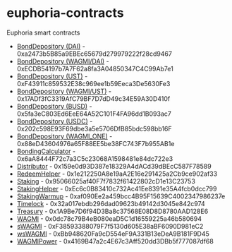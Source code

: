 # euphoria-contracts
Euphoria smart contracts

- [BondDepository (DAI)](https://explorer.harmony.one/address/0xa2473b5B85a9EBEc65679d279979222f28cd9467?activeTab=7) - 0xa2473b5B85a9EBEc65679d279979222f28cd9467
- [BondDepository (WAGMI/DAI)](https://explorer.harmony.one/address/0xECDB54197b7A7F62a8fa3A04850347C4C99Ab7e1?activeTab=7) - 0xECDB54197b7A7F62a8fa3A04850347C4C99Ab7e1
- [BondDepository (UST)](https://explorer.harmony.one/address/0xF43911c859532E38c969ee1b59Eeca3De5630Fe3?activeTab=7) - 0xF43911c859532E38c969ee1b59Eeca3De5630Fe3
- [BondDepository (WAGMI/UST)](https://explorer.harmony.one/address/0x17ADf3fC3319AfC79BF7D7dD49c34E59A30D410f?activeTab=7) - 0x17ADf3fC3319AfC79BF7D7dD49c34E59A30D410f
- [BondDepository (BUSD)](https://explorer.harmony.one/address/0x5fa3eC803Ed6EeE64A52C101F4FA96dd1B093ac7?activeTab=7) - 0x5fa3eC803Ed6EeE64A52C101F4FA96dd1B093ac7
- [BondDepository (USDC)](https://explorer.harmony.one/address/0x202c598E93F69dbe3a5e5706DfB85bdc598bb16F?activeTab=7) - 0x202c598E93F69dbe3a5e5706DfB85bdc598bb16F
- [BondDepository (WAGMI_ONE)](https://explorer.harmony.one/address/0x88eD43604976a65F88EE5be38FC743F7b955AB1e?activeTab=7) - 0x88eD43604976a65F88EE5be38FC743F7b955AB1e
- [BondingCalculator](https://explorer.harmony.one/address/0x6aA8444F72c7a3C5c23068A1598481e84dc722e3?activeTab=7) - 0x6aA8444F72c7a3C5c23068A1598481e84dc722e3
- [Distributor](https://explorer.harmony.one/address/0x159e0d93D387e18329A4dACd39dBEcC587F78589?activeTab=7) - 0x159e0d93D387e18329A4dACd39dBEcC587F78589
- [RedeemHelper](https://explorer.harmony.one/address/0x1e212250A8e19aA2E16e291425a2Cb9ce902af33?activeTab=7) - 0x1e212250A8e19aA2E16e291425a2Cb9ce902af33
- [Staking](https://explorer.harmony.one/address/0x95066025af40F7f7832f61422802cD1e13C23753?activeTab=7) - 0x95066025af40F7f7832f61422802cD1e13C23753
- [StakingHelper](https://explorer.harmony.one/address/0xEc6c0B83410c732Ac41Ee8391e35A4fcb0dcc799?activeTab=7) - 0xEc6c0B83410c732Ac41Ee8391e35A4fcb0dcc799
- [StakingWarmup](https://explorer.harmony.one/address/0xaf090Ee2a459bcc4B95F15639C4002347986237e?activeTab=7) - 0xaf090Ee2a459bcc4B95F15639C4002347986237e
- [Timelock](https://explorer.harmony.one/address/0x32a017ebdb296dad09623b49142d3045e842c974?activeTab=7) - 0x32a017ebdb296dad09623b49142d3045e842c974
- [Treasury](https://explorer.harmony.one/address/0x1A9Be7D6f94D3Ba8c37568E08D8D8780AAD128E6?activeTab=7) - 0x1A9Be7D6f94D3Ba8c37568E08D8D8780AAD128E6
- [WAGMI](https://explorer.harmony.one/address/0x0dc78c79B4eB080eaD5C1d16559225a46b580694?activeTab=7) - 0x0dc78c79B4eB080eaD5C1d16559225a46b580694
- [sWAGMI](https://explorer.harmony.one/address/0xF38593388079F7f5130d605E38aBF6090D981eC2?activeTab=7) - 0xF38593388079F7f5130d605E38aBF6090D981eC2
- [wsWAGMI](https://explorer.harmony.one/address/0xBb948620Fa9cD554eF9A331B13eDeA9B181F9D45?activeTab=7) - 0xBb948620Fa9cD554eF9A331B13eDeA9B181F9D45
- [WAGMIPower](https://explorer.harmony.one/address/0x4169B47a2c4E67c3Aff520dd3DBb5f777087df68?activeTab=7) - 0x4169B47a2c4E67c3Aff520dd3DBb5f777087df68
